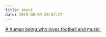 ```yaml
---
title: about
date: 2019-08-09 20:52:27
---
```

[A human being,who loves football and music.](https://eelve.com/levo/)
